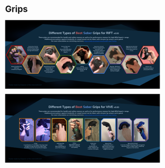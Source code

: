 <!-- TITLE: Tips And Tricks -->
<!-- SUBTITLE: A compilation of resources to help you to hit bloq -->

# Grips

![Oculus Grips Guide](/uploads/oculus-grips-guide.png "Oculus Grips Guide")

![Vive Grips Guide](/uploads/vive-grips-guide.png "Vive Grips Guide")